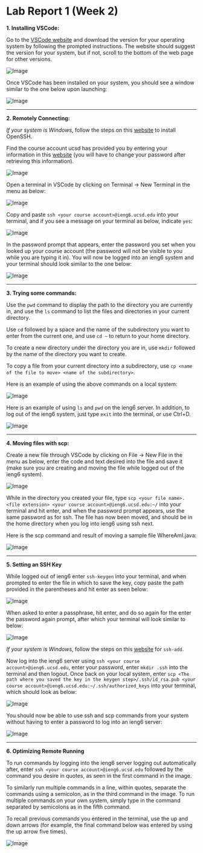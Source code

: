 # Lab Report 1 (Week 2)


**1. Installing VSCode:**

Go to the [VSCode website](https://code.visualstudio.com/) and download the version for your operating system by following the prompted instructions. The website should suggest the version for your system, but if not, scroll to the bottom of the web page for other versions.

![Image](pic_1.PNG)

Once VSCode has been installed on your system, you should see a window similar to the one below upon launching:

![Image](pic_2.PNG)

---

**2. Remotely Connecting:**

*If your system is Windows*, follow the steps on this [website](https://docs.microsoft.com/en-us/windows-server/administration/openssh/openssh_install_firstuse) to install OpenSSH.
 
Find the course account ucsd has provided you by entering your information in this [website](https://sdacs.ucsd.edu/~icc/index.php) (you will have to change your password after retrieving this information).
 
![Image](pic_3.PNG)

Open a terminal in VSCode by clicking on Terminal -> New Terminal in the menu as below:

![Image](pic_4.PNG)

Copy and paste `ssh <your course account>@ieng6.ucsd.edu` into your terminal, and if you see a message on your terminal as below, indicate `yes`:

![Image](pic_5.PNG)

In the password prompt that appears, enter the password you set when you looked up your course account (the password will not be visible to you while you are typing it in). You will now be logged into an ieng6 system and your terminal should look similar to the one below:

![Image](pic_6.PNG)

---

**3. Trying some commands:**

Use the `pwd` command to display the path to the directory you are currently in, and use the `ls` command to list the files and directories in your current directory. 

Use `cd` followed by a space and the name of the subdirectory you want to enter from the current one, and use `cd ~` to return to your home directory. 

To create a new directory under the directory you are in, use `mkdir` followed by the name of the directory you want to create.

To copy a file from your current directory into a subdirectory, use `cp <name of the file to move> <name of the subdirectory>`.

Here is an example of using the above commands on a local system:

![Image](pic_7.PNG)

Here is an example of using `ls` and `pwd` on the ieng6 server. In addition, to log out of the ieng6 system, just type `exit` into the terminal, or use Ctrl+D.

![Image](pic_8.PNG)

---

**4. Moving files with scp:**

Create a new file through VSCode by clicking on File -> New File in the menu as below, enter the code and text desired into the file and save it (make sure you are creating and moving the file while logged out of the ieng6 system). 

![Image](pic_9.PNG)

While in the directory you created your file, type `scp <your file name>.<file extension> <your course account>@ieng6.ucsd.edu:~/` into your terminal and hit enter, and when the password prompt appears, use the same password as for ssh. The file has now been moved, and should be in the home directory when you log into ieng6 using ssh next.

Here is the scp command and result of moving a sample file WhereAmI.java:

![Image](pic_10.PNG)

---

**5. Setting an SSH Key**

While logged out of ieng6 enter `ssh-keygen` into your terminal, and when prompted to enter the file in which to save the key, copy paste the path provided in the parentheses and hit enter as seen below:

![Image](pic_11.PNG)

When asked to enter a passphrase, hit enter, and do so again for the enter the password again prompt, after which your terminal will look similar to below:

![Image](pic_12.PNG)

*If your system is Windows*, follow the steps on this [website](https://docs.microsoft.com/en-us/windows-server/administration/openssh/openssh_keymanagement#user-key-generation) for `ssh-add`.

Now log into the ieng6 server using `ssh <your course account>@ieng6.ucsd.edu`, enter your password, enter `mkdir .ssh` into the terminal and then logout. Once back on your local system, enter `scp <The path where you saved the key in the keygen step>/.ssh/id_rsa.pub <your course account>@ieng6.ucsd.edu:~/.ssh/authorized_keys` into your terminal, which should look as below:

![Image](pic_13.PNG)

You should now be able to use ssh and scp commands from your system without having to enter a password to log into an ieng6 server:

![Image](pic_14.PNG)

---

**6. Optimizing Remote Running**

To run commands by logging into the ieng6 server logging out automatically after, enter `ssh <your course account>@ieng6.ucsd.edu` followed by the command you desire in quotes, as seen in the first command in the image. 

To similarly run multiple commands in a line, within quotes, separate the commands using a semicolon, as in the third command in the image. To run multiple commands on your own system, simply type in the command separated by semicolons as in the fifth command. 

To recall previous commands you entered in the terminal, use the up and down arrows (for example, the final command below was entered by using the up arrow five times).

![Image](pic_15.PNG)


